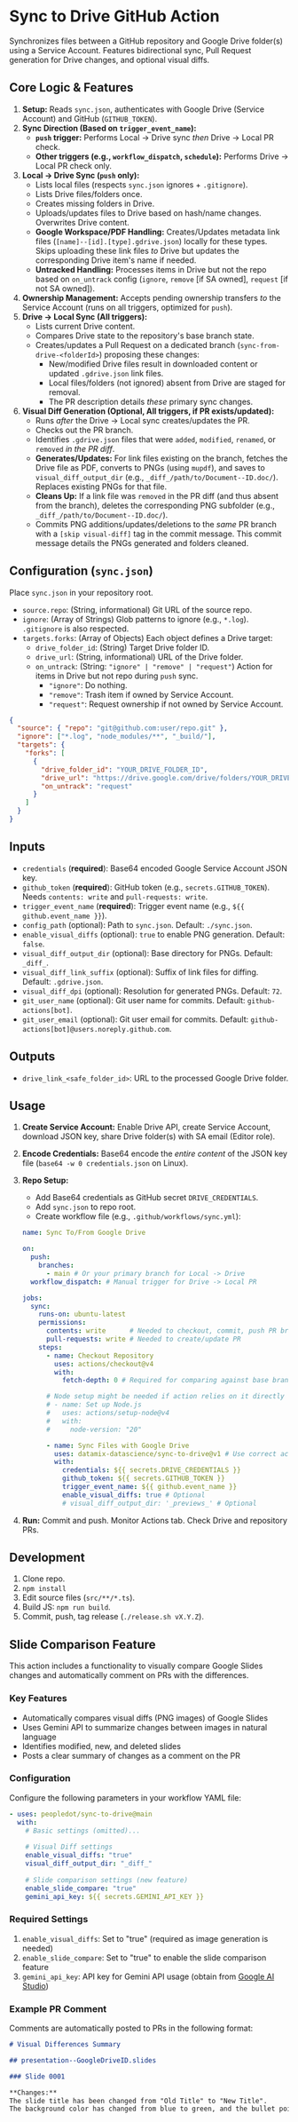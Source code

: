 # Sync to Drive GitHub Action

Synchronizes files between a GitHub repository and Google Drive folder(s) using a Service Account. Features bidirectional sync, Pull Request generation for Drive changes, and optional visual diffs.

## Core Logic & Features

1.  **Setup:** Reads `sync.json`, authenticates with Google Drive (Service Account) and GitHub (`GITHUB_TOKEN`).
2.  **Sync Direction (Based on `trigger_event_name`):**
    *   **`push` trigger:** Performs Local → Drive sync *then* Drive → Local PR check.
    *   **Other triggers (e.g., `workflow_dispatch`, `schedule`):** Performs Drive → Local PR check only.
3.  **Local → Drive Sync (`push` only):**
    *   Lists local files (respects `sync.json` ignores + `.gitignore`).
    *   Lists Drive files/folders once.
    *   Creates missing folders in Drive.
    *   Uploads/updates files to Drive based on hash/name changes. Overwrites Drive content.
    *   **Google Workspace/PDF Handling:** Creates/Updates metadata link files (`[name]--[id].[type].gdrive.json`) locally for these types. Skips uploading these link files *to* Drive but updates the corresponding Drive item's name if needed.
    *   **Untracked Handling:** Processes items in Drive but not the repo based on `on_untrack` config (`ignore`, `remove` [if SA owned], `request` [if not SA owned]).
4.  **Ownership Management:** Accepts pending ownership transfers *to* the Service Account (runs on all triggers, optimized for `push`).
5.  **Drive → Local Sync (All triggers):**
    *   Lists current Drive content.
    *   Compares Drive state to the repository's base branch state.
    *   Creates/updates a Pull Request on a dedicated branch (`sync-from-drive-<folderId>`) proposing these changes:
        *   New/modified Drive files result in downloaded content or updated `.gdrive.json` link files.
        *   Local files/folders (not ignored) absent from Drive are staged for removal.
        *   The PR description details *these* primary sync changes.
6.  **Visual Diff Generation (Optional, All triggers, if PR exists/updated):**
    *   Runs *after* the Drive → Local sync creates/updates the PR.
    *   Checks out the PR branch.
    *   Identifies `.gdrive.json` files that were `added`, `modified`, `renamed`, or `removed` *in the PR diff*.
    *   **Generates/Updates:** For link files existing on the branch, fetches the Drive file as PDF, converts to PNGs (using `mupdf`), and saves to `visual_diff_output_dir` (e.g., `_diff_/path/to/Document--ID.doc/`). Replaces existing PNGs for that file.
    *   **Cleans Up:** If a link file was `removed` in the PR diff (and thus absent from the branch), deletes the corresponding PNG subfolder (e.g., `_diff_/path/to/Document--ID.doc/`).
    *   Commits PNG additions/updates/deletions to the *same* PR branch with a `[skip visual-diff]` tag in the commit message. This commit message details the PNGs generated and folders cleaned.

## Configuration (`sync.json`)

Place `sync.json` in your repository root.

-   `source.repo`: (String, informational) Git URL of the source repo.
-   `ignore`: (Array of Strings) Glob patterns to ignore (e.g., `*.log`). `.gitignore` is also respected.
-   `targets.forks`: (Array of Objects) Each object defines a Drive target:
    -   `drive_folder_id`: (String) Target Drive folder ID.
    -   `drive_url`: (String, informational) URL of the Drive folder.
    -   `on_untrack`: (String: `"ignore" | "remove" | "request"`) Action for items in Drive but not repo during `push` sync.
        -   `"ignore"`: Do nothing.
        -   `"remove"`: Trash item if owned by Service Account.
        -   `"request"`: Request ownership if not owned by Service Account.

```json
{
  "source": { "repo": "git@github.com:user/repo.git" },
  "ignore": ["*.log", "node_modules/**", "_build/"],
  "targets": {
    "forks": [
      {
        "drive_folder_id": "YOUR_DRIVE_FOLDER_ID",
        "drive_url": "https://drive.google.com/drive/folders/YOUR_DRIVE_FOLDER_ID",
        "on_untrack": "request"
      }
    ]
  }
}
```

## Inputs

-   `credentials` (**required**): Base64 encoded Google Service Account JSON key.
-   `github_token` (**required**): GitHub token (e.g., `secrets.GITHUB_TOKEN`). Needs `contents: write` and `pull-requests: write`.
-   `trigger_event_name` (**required**): Trigger event name (e.g., `${{ github.event_name }}`).
-   `config_path` (optional): Path to `sync.json`. Default: `./sync.json`.
-   `enable_visual_diffs` (optional): `true` to enable PNG generation. Default: `false`.
-   `visual_diff_output_dir` (optional): Base directory for PNGs. Default: `_diff_`.
-   `visual_diff_link_suffix` (optional): Suffix of link files for diffing. Default: `.gdrive.json`.
-   `visual_diff_dpi` (optional): Resolution for generated PNGs. Default: `72`.
-   `git_user_name` (optional): Git user name for commits. Default: `github-actions[bot]`.
-   `git_user_email` (optional): Git user email for commits. Default: `github-actions[bot]@users.noreply.github.com`.

## Outputs

-   `drive_link_<safe_folder_id>`: URL to the processed Google Drive folder.

## Usage

1.  **Create Service Account:** Enable Drive API, create Service Account, download JSON key, share Drive folder(s) with SA email (Editor role).
2.  **Encode Credentials:** Base64 encode the *entire content* of the JSON key file (`base64 -w 0 credentials.json` on Linux).
3.  **Repo Setup:**
    *   Add Base64 credentials as GitHub secret `DRIVE_CREDENTIALS`.
    *   Add `sync.json` to repo root.
    *   Create workflow file (e.g., `.github/workflows/sync.yml`):

    ```yaml
    name: Sync To/From Google Drive

    on:
      push:
        branches:
          - main # Or your primary branch for Local -> Drive
      workflow_dispatch: # Manual trigger for Drive -> Local PR

    jobs:
      sync:
        runs-on: ubuntu-latest
        permissions:
          contents: write      # Needed to checkout, commit, push PR branch
          pull-requests: write # Needed to create/update PR
        steps:
          - name: Checkout Repository
            uses: actions/checkout@v4
            with:
              fetch-depth: 0 # Required for comparing against base branch

          # Node setup might be needed if action relies on it directly
          # - name: Set up Node.js
          #   uses: actions/setup-node@v4
          #   with:
          #     node-version: "20"

          - name: Sync Files with Google Drive
            uses: datamix-datascience/sync-to-drive@v1 # Use correct action ref
            with:
              credentials: ${{ secrets.DRIVE_CREDENTIALS }}
              github_token: ${{ secrets.GITHUB_TOKEN }}
              trigger_event_name: ${{ github.event_name }}
              enable_visual_diffs: true # Optional
              # visual_diff_output_dir: '_previews_' # Optional
    ```
4.  **Run:** Commit and push. Monitor Actions tab. Check Drive and repository PRs.

## Development

1.  Clone repo.
2.  `npm install`
3.  Edit source files (`src/**/*.ts`).
4.  Build JS: `npm run build`.
5.  Commit, push, tag release (`./release.sh vX.Y.Z`).

## Slide Comparison Feature

This action includes a functionality to visually compare Google Slides changes and automatically comment on PRs with the differences.

### Key Features

- Automatically compares visual diffs (PNG images) of Google Slides
- Uses Gemini API to summarize changes between images in natural language
- Identifies modified, new, and deleted slides
- Posts a clear summary of changes as a comment on the PR

### Configuration

Configure the following parameters in your workflow YAML file:

```yaml
- uses: peopledot/sync-to-drive@main
  with:
    # Basic settings (omitted)...
    
    # Visual Diff settings
    enable_visual_diffs: "true"
    visual_diff_output_dir: "_diff_"
    
    # Slide comparison settings (new feature)
    enable_slide_compare: "true"
    gemini_api_key: ${{ secrets.GEMINI_API_KEY }}
```

### Required Settings

1. `enable_visual_diffs`: Set to "true" (required as image generation is needed)
2. `enable_slide_compare`: Set to "true" to enable the slide comparison feature
3. `gemini_api_key`: API key for Gemini API usage (obtain from [Google AI Studio](https://makersuite.google.com/))

### Example PR Comment

Comments are automatically posted to PRs in the following format:

```markdown
# Visual Differences Summary

## presentation--GoogleDriveID.slides

### Slide 0001

**Changes:**
The slide title has been changed from "Old Title" to "New Title".
The background color has changed from blue to green, and the bullet points have increased from 3 to 4 items.
```
